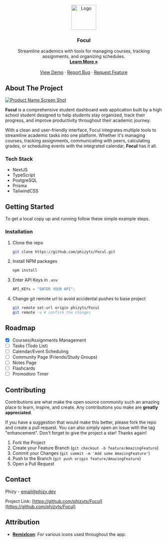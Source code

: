 <br />
<div align="center">
  <a href="https://github.com/phizyts/focul">
    <img src="https://res.cloudinary.com/dyu7ogoqc/image/upload/f_auto,q_auto/Focul" alt="Logo" width="80" height="80">
  </a>

<h3 align="center">Focul</h3>

  <p align="center">
    Streamline academics with tools for managing courses, tracking assignments, and organizing schedules.
    <br />
    <a href="https://focul.org/"><strong>Learn More »</strong></a>
    <br />
    <br />
    <a href="https://focul.org/">View Demo</a>
    ·
    <a href="https://github.com/phizyts/focul/issues/new?labels=bug&template=bug-report---.md">Report Bug</a>
    ·
    <a href="https://github.com/phizyts/focul/issues/new?labels=enhancement&template=feature-request---.md">Request Feature</a>
  </p>
</div>

## About The Project

[![Product Name Screen Shot](https://res.cloudinary.com/dyu7ogoqc/image/upload/f_auto,q_auto/Focul_Landing)](https://res.cloudinary.com/dyu7ogoqc/image/upload/f_auto,q_auto/Focul_Landing)

**Focul** is a comprehensive student dashboard web application built by a high
school student designed to help students stay organized, track their progress,
and improve productivity throughout their academic journey.

With a clean and user-friendly interface, Focul integrates multiple tools to
streamline academic tasks into one platform. Whether it's managing courses,
tracking assignments, communicating with peers, calculating grades, or
scheduling events with the integrated calendar, **Focul** has it all.

### Tech Stack

- NextJS
- TypeScript
- PostgreSQL
- Prisma
- TailwindCSS

## Getting Started

To get a local copy up and running follow these simple example steps.

### Installation

1. Clone the repo
   ```sh
   git clone https://github.com/phizyts/Focul.git
   ```
2. Install NPM packages
   ```sh
   npm install
   ```
3. Enter API Keys in `.env`
   ```js
   API_KEYs = "ENTER YOUR API";
   ```
4. Change git remote url to avoid accidental pushes to base project
   ```sh
   git remote set-url origin phizyts/Focul
   git remote -v # confirm the changes
   ```

## Roadmap

- [x] Courses/Assignments Management
- [ ] Tasks (Todo List)
- [ ] Calendar/Event Scheduling
- [ ] Community Page (Friends/Study Groups)
- [ ] Notes Page
- [ ] Flashcards
- [ ] Promodoro Timer

## Contributing

Contributions are what make the open source community such an amazing place to
learn, inspire, and create. Any contributions you make are **greatly
appreciated**.

If you have a suggestion that would make this better, please fork the repo and
create a pull request. You can also simply open an issue with the tag
"enhancement". Don't forget to give the project a star! Thanks again!

1. Fork the Project
2. Create your Feature Branch (`git checkout -b feature/AmazingFeature`)
3. Commit your Changes (`git commit -m 'Add some AmazingFeature'`)
4. Push to the Branch (`git push origin feature/AmazingFeature`)
5. Open a Pull Request

## Contact

Phizy - email@phizy.dev

Project Link:
[https://github.com/phizyts/Focul](https://github.com/phizyts/Focul)

## Attribution

- **[RemixIcon](https://remixicon.com/)**: For various icons used throughout the
  app.
